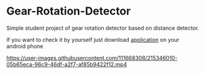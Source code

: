 # Gear-Rotation-Detector

Simple student project of gear rotation detector based on distance detector.

If you want to check it by yourself just download [application](https://github.com/adbreeker/Gear-Rotation-Detector/blob/main/Builds/GearRotationDetector.apk) on your android phone







https://user-images.githubusercontent.com/111668308/215346010-05b65eca-96c9-46df-a2f7-af85b9422f12.mp4

